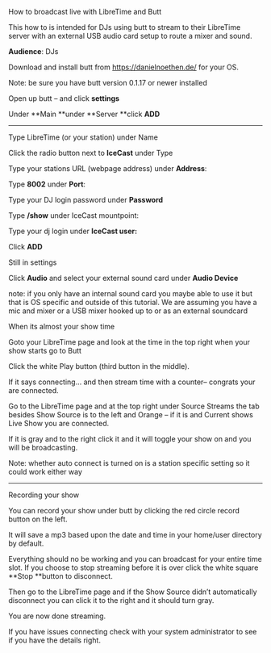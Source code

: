 How to broadcast live with LibreTime and Butt

This how to is intended for DJs using butt to stream to their LibreTime
server with an external USB audio card setup to route a mixer and sound.

**Audience**: DJs

Download and install butt from <https://danielnoethen.de/> for your OS.

Note: be sure you have butt version 0.1.17 or newer installed

Open up butt – and click **settings**

Under **Main **under **Server **click **ADD**

****

Type LibreTime (or your station) under Name

Click the radio button next to **IceCast** under Type

Type your stations URL (webpage address) under **Address**:

Type **8002** under **Port**:

Type your DJ login password under **Password**

Type **/show** under IceCast mountpoint:

Type your dj login under **IceCast user:**


Click **ADD**

Still in settings

Click **Audio** and select your external sound card under **Audio
Device**

note: if you only have an internal sound card you maybe able to use it
but that is OS specific and outside of this tutorial. We are assuming
you have a mic and mixer or a USB mixer hooked up to or as an external
soundcard

When its almost your show time

Goto your LibreTime page and look at the time in the top right when your
show starts go to Butt

Click the white Play button (third button in the middle).

If it says connecting… and then stream time with a counter– congrats
your are connected.

Go to the LibreTime page and at the top right under Source Streams the
tab besides Show Source is to the left and Orange – if it is and Current
shows Live Show you are connected.

If it is gray and to the right click it and it will toggle your show on
and you will be broadcasting.

Note: whether auto connect is turned on is a station specific setting so
it could work either way

****

Recording your show

You can record your show under butt by clicking the red circle record
button on the left.

It will save a mp3 based upon the date and time in your home/user
directory by default.

Everything should no be working and you can broadcast for your entire
time slot. If you choose to stop streaming before it is over click the
white square **Stop **button to disconnect.

Then go to the LibreTime page and if the Show Source didn’t
automatically disconnect you can click it to the right and it should
turn gray.

You are now done streaming.

If you have issues connecting check with your system administrator to
see if you have the details right.
